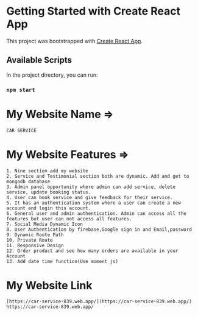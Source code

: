 # Getting Started with Create React App

This project was bootstrapped with [Create React App](https://github.com/facebook/create-react-app).

## Available Scripts

In the project directory, you can run:

### `npm start`

# My Website Name =>
    CAR SERVICE
# My Website Features =>
    1. Nine section add my website
    2. Service and Testimonial section both are dynamic. Add and get to mongodb database
    3. Admin panel opportunity where admin can add service, delete service, update booking status.
    4. User can book service and give feedback for their service.
    5. It has an authentication system where a user can create a new account and login this account.
    6. General user and admin authentication. Admin can access all the features but user can not access all features.
    7. Social Media Dynamic Icon
    8. User Authentication by firebase,Google sign in and Email,password
    9. Dynamic Route Path
    10. Private Route
    11. Responsive Design
    12. Order product and see how many orders are available in your Account
    13. Add date time function(Use moment js)
# My Website Link
    [https://car-service-839.web.app/](https://car-service-839.web.app/)
    https://car-service-839.web.app/
